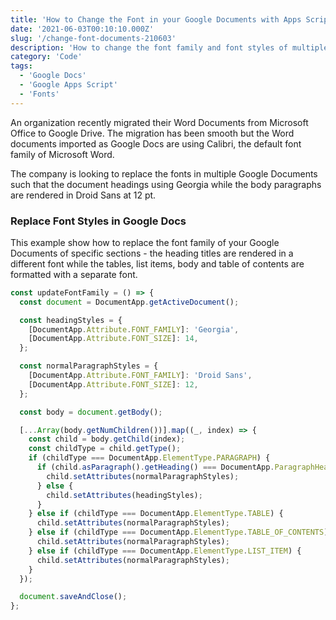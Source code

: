 ```yaml
---
title: 'How to Change the Font in your Google Documents with Apps Script'
date: '2021-06-03T00:10:10.000Z'
slug: '/change-font-documents-210603'
description: 'How to change the font family and font styles of multiple Word documents in your Google Drive with Apps Script'
category: 'Code'
tags:
  - 'Google Docs'
  - 'Google Apps Script'
  - 'Fonts'
---
```


An organization recently migrated their Word Documents from Microsoft Office to Google Drive. The migration has been smooth but the Word documents imported as Google Docs are using Calibri, the default font family of Microsoft Word.

The company is looking to replace the fonts in multiple Google Documents such that the document headings using Georgia while the body paragraphs are rendered in Droid Sans at 12 pt.

### Replace Font Styles in Google Docs

This example show how to replace the font family of your Google Documents of specific sections - the heading titles are rendered in a different font while the tables, list items, body and table of contents are formatted with a separate font.

```js
const updateFontFamily = () => {
  const document = DocumentApp.getActiveDocument();

  const headingStyles = {
    [DocumentApp.Attribute.FONT_FAMILY]: 'Georgia',
    [DocumentApp.Attribute.FONT_SIZE]: 14,
  };

  const normalParagraphStyles = {
    [DocumentApp.Attribute.FONT_FAMILY]: 'Droid Sans',
    [DocumentApp.Attribute.FONT_SIZE]: 12,
  };

  const body = document.getBody();

  [...Array(body.getNumChildren())].map((_, index) => {
    const child = body.getChild(index);
    const childType = child.getType();
    if (childType === DocumentApp.ElementType.PARAGRAPH) {
      if (child.asParagraph().getHeading() === DocumentApp.ParagraphHeading.NORMAL) {
        child.setAttributes(normalParagraphStyles);
      } else {
        child.setAttributes(headingStyles);
      }
    } else if (childType === DocumentApp.ElementType.TABLE) {
      child.setAttributes(normalParagraphStyles);
    } else if (childType === DocumentApp.ElementType.TABLE_OF_CONTENTS) {
      child.setAttributes(normalParagraphStyles);
    } else if (childType === DocumentApp.ElementType.LIST_ITEM) {
      child.setAttributes(normalParagraphStyles);
    }
  });

  document.saveAndClose();
};
```
